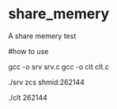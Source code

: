 # share_memery
A share memery test


#how to use

gcc -o srv srv.c gcc -o clt clt.c

./srv zcs shmid:262144

./clt 262144
